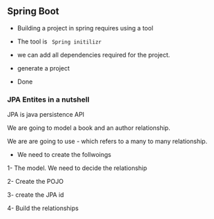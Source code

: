 ## Spring Boot 
- Building a project in spring requires using a tool

- The tool is <code> Spring initilizr </code>

- we can add all dependencies required for the project. 

- generate a project

- Done

### JPA Entites in a nutshell 

JPA is java persistence API

We are going to model a book and an author relationship. 

We are are going to use *-* which refers to a many to many relationship. 

- We need to create the follwoings


1- The model. We need to decide the relationship

2- Create the POJO

3- create the JPA id

4- Build the relationships



